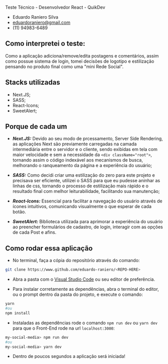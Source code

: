 Teste Técnico - Desenvolvedor React - QuikDev 
- Eduardo Raniero Silva
- eduardoraniero@gmail.com
- (11) 94983-6489

## Como interpretei o teste:

Como a aplicação adiciona/remove/edita postagens e comentários, assim como possue sistema de login, tomei decisões de logotipo e estilização pensando no produto final como uma "mini Rede Social".
## Stacks utilizadas

- Next.JS;
- SASS;
- React-Icons;
- SweetAlert;

## Porque de cada um

- _**Next.JS:**_ Devido ao seu modo de prcessamento, Server Side Rendering, as aplicações Next são previamente carregadas na camada intermediária entre o servidor e o cliente, sendo exibidas em tela com maior velocidade e sem a necessidade da `<div className="root">`, tornando assim o código indexável aos mecanismos de busca, melhorando o ranqueamento da página e a experiência do usuário;

- _**SASS:**_ Como decidi criar uma estilização do zero para este projeto e precisava ser eficiente, utilizei o SASS para que eu pudesse aninhar as linhas de css, tornando o processo de estilização mais rápido e o resultado final com melhor leiturabilidade, facilitando sua manutenção;

- _**React-Icons:**_ Essencial para facilitar a navegação do usuário através de ícones intuitivos, comunicando visualmente o que esperar de cada botão.

- _**SweetAlert:**_ Biblioteca utilizada para aprimorar a experiência do usuário ao preencher formulários de cadastro, de login, interagir com as opções de cada Post e afins.

## Como rodar essa aplicação

- No terminal, faça a cópia do repositório através do comando:
```bash
git clone https://www.github.com/eduardo-raniero/<REPO-HERE>
```

- Abra a pasta com o [Visual Studio Code](https://code.visualstudio.com/) ou seu editor de preferência.

- Para instalar corretamente as dependências, abra o terminal do editor, ou o prompt dentro da pasta do projeto, e execute o comando:
```bash
yarn
#ou
npm install
```

- Instaladas as dependências rode o comando `npm run dev` ou `yarn dev` para que o Front-End rode na url `localhost:3000`:

```bash
my-social-media> npm run dev
#ou
my-social-media> yarn dev
```

- Dentro de poucos segundos a aplicação será iniciada!





